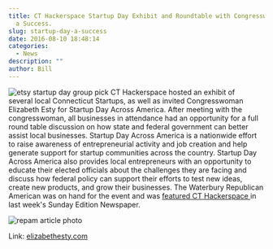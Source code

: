 ```yaml
---
title: CT Hackerspace Startup Day Exhibit and Roundtable with Congresswoman Esty
  a Success.
slug: startup-day-a-success
date: 2016-08-10 18:48:14
categories:
  - News
description: ""
author: Bill
---
```


![etsy startup day group pick](/uploads/2016/08/etsy-startup-day-group-pick-150x150.jpg) CT Hackerspace hosted an exhibit of several local Connecticut Startups, as well as invited Congresswoman Elizabeth Esty for Startup Day Across America. After meeting with the congresswoman, all businesses in attendance had an opportunity for a full round table discussion on how state and federal government can better assist local businesses. Startup Day Across America is a nationwide effort to raise awareness of entrepreneurial activity and job creation and help generate support for startup communities across the country. Startup Day Across America also provides local entrepreneurs with an opportunity to educate their elected officials about the challenges they are facing and discuss how federal policy can support their efforts to test new ideas, create new products, and grow their businesses. The Waterbury Republican American was on hand for the event and was [featured CT Hackerspace ](http://www.rep-am.com/articles/2016/08/06/news/local/973510.txt)in last week's Sunday Edition Newspaper.

![repam article photo](/uploads/2016/08/repam-article-photo.png)

Link: [elizabethesty.com](elizabethesty.com)
